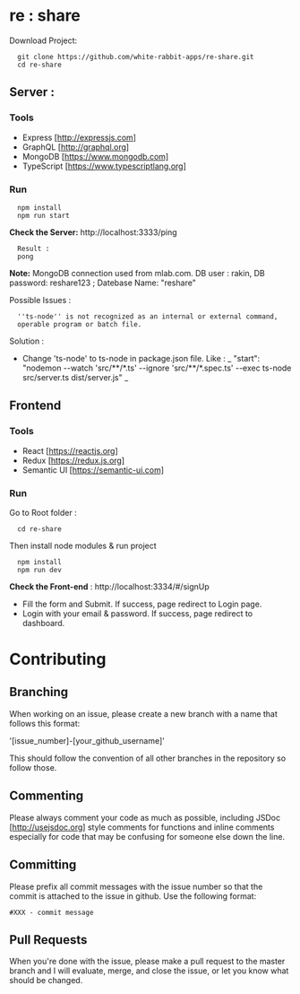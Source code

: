 # re : share

Download Project:

```
  git clone https://github.com/white-rabbit-apps/re-share.git
  cd re-share
```

## Server :

### Tools

* Express [http://expressjs.com]
* GraphQL [http://graphql.org]
* MongoDB [https://www.mongodb.com]
* TypeScript [https://www.typescriptlang.org]

### Run

```
  npm install
  npm run start
```

**Check the Server:** http://localhost:3333/ping

```
  Result :
  pong
```

**Note:** MongoDB connection used from mlab.com. DB user : rakin, DB password: reshare123 ; Datebase Name: "reshare"

Possible Issues :

```
  ''ts-node'' is not recognized as an internal or external command,
  operable program or batch file.
```

Solution :

* Change 'ts-node' to ts-node in package.json file. Like : _ "start": "nodemon --watch 'src/\*\*/\*.ts' --ignore 'src/\*\*/\*.spec.ts' --exec ts-node src/server.ts dist/server.js" _

## Frontend

### Tools

* React [https://reactjs.org]
* Redux [https://redux.js.org]
* Semantic UI [https://semantic-ui.com]

### Run

Go to Root folder :

```
  cd re-share
```

Then install node modules & run project

```
  npm install
  npm run dev
```

**Check the Front-end** : http://localhost:3334/#/signUp

* Fill the form and Submit. If success, page redirect to Login page.
* Login with your email & password. If success, page redirect to dashboard.

# Contributing

## Branching

When working on an issue, please create a new branch with a name that follows this format:

'[issue_number]-[your_github_username]'

This should follow the convention of all other branches in the repository so follow those.

## Commenting

Please always comment your code as much as possible, including JSDoc [http://usejsdoc.org] style comments for functions and inline comments especially for code that may be confusing for someone else down the line.

## Committing

Please prefix all commit messages with the issue number so that the commit is attached to the issue in github. Use the following format:

```
#XXX - commit message
```

## Pull Requests

When you're done with the issue, please make a pull request to the master branch and I will evaluate, merge, and close the issue, or let you know what should be changed.
